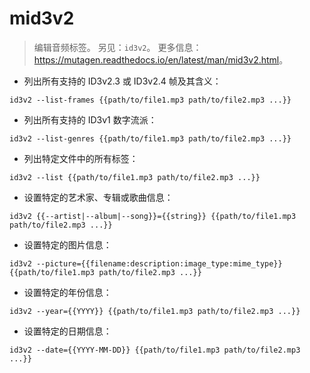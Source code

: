 # mid3v2

> 编辑音频标签。
> 另见：`id3v2`。
> 更多信息：<https://mutagen.readthedocs.io/en/latest/man/mid3v2.html>。

- 列出所有支持的 ID3v2.3 或 ID3v2.4 帧及其含义：

`id3v2 --list-frames {{path/to/file1.mp3 path/to/file2.mp3 ...}}`

- 列出所有支持的 ID3v1 数字流派：

`id3v2 --list-genres {{path/to/file1.mp3 path/to/file2.mp3 ...}}`

- 列出特定文件中的所有标签：

`id3v2 --list {{path/to/file1.mp3 path/to/file2.mp3 ...}}`

- 设置特定的艺术家、专辑或歌曲信息：

`id3v2 {{--artist|--album|--song}}={{string}} {{path/to/file1.mp3 path/to/file2.mp3 ...}}`

- 设置特定的图片信息：

`id3v2 --picture={{filename:description:image_type:mime_type}} {{path/to/file1.mp3 path/to/file2.mp3 ...}}`

- 设置特定的年份信息：

`id3v2 --year={{YYYY}} {{path/to/file1.mp3 path/to/file2.mp3 ...}}`

- 设置特定的日期信息：

`id3v2 --date={{YYYY-MM-DD}} {{path/to/file1.mp3 path/to/file2.mp3 ...}}`